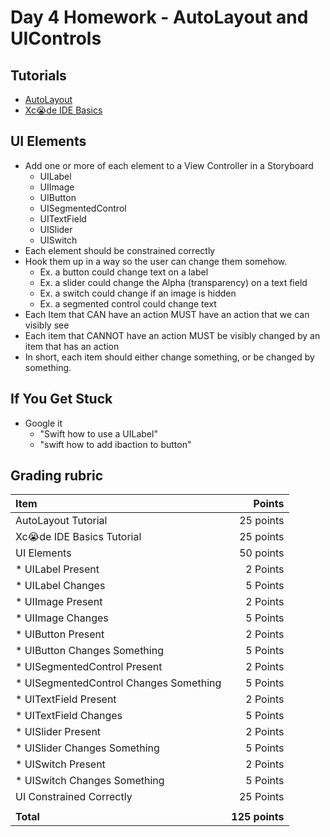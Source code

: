 # Day 4 Homework - AutoLayout and UIControls

## Tutorials 

* <a href="https://www.raywenderlich.com/443-auto-layout-tutorial-in-ios-11-getting-started">AutoLayout</a>
* <a href="https://codewithchris.com/xcode-tutorial/">Xc😭de IDE Basics</a>

## UI Elements
* Add one or more of each element to a View Controller in a Storyboard
	* UILabel
	* UIImage
	* UIButton
	* UISegmentedControl
	* UITextField
	* UISlider
	* UISwitch
* Each element should be constrained correctly
* Hook them up in a way so the user can change them somehow. 
	* Ex. a button could change text on a label
	* Ex. a slider could change the Alpha (transparency) on a text field
	* Ex. a switch could change if an image is hidden
	* Ex. a segmented control could change text
* Each Item that CAN have an action MUST have an action that we can visibly see
* Each item that CANNOT have an action MUST be visibly changed by an item that has an action
* In short, each item should either change something, or be changed by something.

## If You Get Stuck
* Google it
	* "Swift how to use a UILabel"
	* "swift how to add ibaction to button"

## Grading rubric

| Item | Points | 
|:-----|-------:|
| AutoLayout Tutorial | 25 points
| Xc😭de IDE Basics Tutorial | 25 points
| UI Elements | 50 points
| * UILabel Present| 2 Points
| * UILabel Changes| 5 Points
| * UIImage Present| 2 Points
| * UIImage Changes | 5 Points
| * UIButton Present| 2 Points
| * UIButton Changes Something| 5 Points
| * UISegmentedControl Present| 2 Points
| * UISegmentedControl Changes Something| 5 Points
| * UITextField Present| 2 Points
| * UITextField Changes | 5 Points
| * UISlider Present| 2 Points
| * UISlider Changes Something | 5 Points
| * UISwitch Present| 2 Points
| * UISwitch Changes Something | 5 Points
| UI Constrained Correctly| 25 Points
|||
| **Total** | **125 points**

